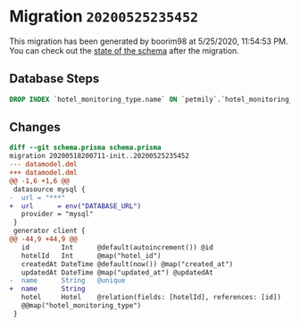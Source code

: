 # Migration `20200525235452`

This migration has been generated by boorim98 at 5/25/2020, 11:54:53 PM.
You can check out the [state of the schema](./schema.prisma) after the migration.

## Database Steps

```sql
DROP INDEX `hotel_monitoring_type.name` ON `petmily`.`hotel_monitoring_type`
```

## Changes

```diff
diff --git schema.prisma schema.prisma
migration 20200518200711-init..20200525235452
--- datamodel.dml
+++ datamodel.dml
@@ -1,6 +1,6 @@
 datasource mysql {
-  url = "***"
+  url      = env("DATABASE_URL")
   provider = "mysql"
 }
 generator client {
@@ -44,9 +44,9 @@
   id        Int      @default(autoincrement()) @id
   hotelId   Int      @map("hotel_id")
   createdAt DateTime @default(now()) @map("created_at")
   updatedAt DateTime @map("updated_at") @updatedAt
-  name      String   @unique
+  name      String
   hotel     Hotel    @relation(fields: [hotelId], references: [id])
   @@map("hotel_monitoring_type")
 }
```


